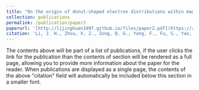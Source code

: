 ```yaml
---
title: "On the origin of donut-shaped electron distributions within magnetic cavities"
collection: publications
permalink: /publication/paper2
paperurl: '[http://lijinghuan1997.github.io/files/paper2.pdf](https://agupubs.onlinelibrary.wiley.com/doi/full/10.1029/2020GL091613)'
citation: 'Li, J. H., Zhou, X. Z., Zong, Q. G., Yang, F., Fu, S., Yao, S., ... & Shi, Q. (2021). On the origin of donut‐shaped electron distributions within magnetic cavities. Geophysical Research Letters, 48(2), e2020GL091613.'
---
```


The contents above will be part of a list of publications, if the user clicks the link for the publication than the contents of section will be rendered as a full page, allowing you to provide more information about the paper for the reader. When publications are displayed as a single page, the contents of the above "citation" field will automatically be included below this section in a smaller font.
